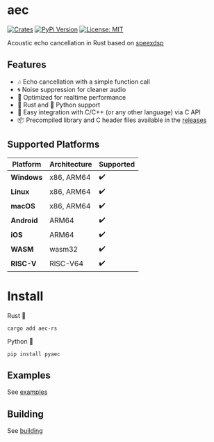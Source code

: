 # aec

[![Crates](https://img.shields.io/crates/v/aec-rs?logo=rust&color=F07B3C)](https://crates.io/crates/aec-rs/)
[![PyPi Version](https://img.shields.io/pypi/v/pyaec?color=36719F&logo=python)](https://pypi.org/project/pyaec/)
[![License: MIT](https://img.shields.io/badge/License-MIT-green.svg)](https://opensource.org/licenses/MIT)


Acoustic echo cancellation in Rust based on [speexdsp](https://github.com/xiph/speexdsp)

## Features

- 🎶 Echo cancellation with a simple function call
- 🌀 Noise suppression for cleaner audio
- 🔧 Optimized for realtime performance
- 🦀 Rust and 🐍 Python support
- 🔗 Easy integration with C/C++ (or any other language) via C API
- 📦 Precompiled library and C header files available in the [releases](https://github.com/thewh1teagle/aec/releases/latest)

## Supported Platforms

| Platform    | Architecture | Supported   |
| ----------- | ------------ | ----------  |
| **Windows** | x86, ARM64   | ✔️          |
| **Linux**   | x86, ARM64   | ✔️          |
| **macOS**   | x86, ARM64   | ✔️          |
| **Android** | ARM64        | ✔️          |
| **iOS**     | ARM64        | ✔️          |
| **WASM**    | wasm32       | ✔️          |
| **RISC-V**  | RISC-V64     | ✔️          |

# Install

Rust 🦀

```console
cargo add aec-rs
```

Python 🐍

```console
pip install pyaec
```

## Examples

See [examples](examples)

## Building

See [building](BUILDING.md)
